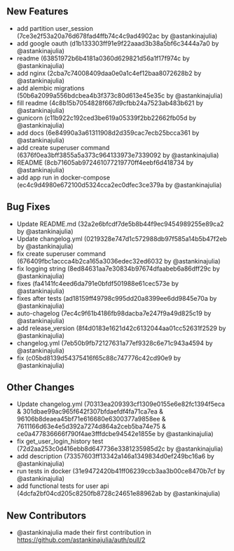 ## New Features
* add partition user_session (7ce3e2f53a20a76d678fad4ffb74c4c9ad4902ac by @astankinajulia)
* add google oauth (d1b133303ff91e9f22aaad3b38a5bf6c3444a7a0 by @astankinajulia)
* readme (63851972b6b4181a0360d629821d56a1f17f974c by @astankinajulia)
* add nginx (2cba7c74008409daa0e0a1c4ef12baa8072628b2 by @astankinajulia)
* add alembic migrations (50b6a2099a556bdcbea4b3f373c80d613e45e35c by @astankinajulia)
* fill readme (4c8b15b7054828f667d9cfbb24a7523ab483b621 by @astankinajulia)
* gunicorn (c11b922c192ced3be619a05339f2bb22662fb05d by @astankinajulia)
* add docs (6e84990a3a61311908d2d359cac7ecb25bcca361 by @astankinajulia)
* add create superuser command (6376f0ea3bff3855a5a373c964133973e7339092 by @astankinajulia)
* README (8cb71605ab972461077219770ff4eebf6d418734 by @astankinajulia)
* add app run in docker-compose (ec4c9d4980e672100d5324cca2ec0dfec3ce379a by @astankinajulia)

## Bug Fixes
* Update README.md (32a2e6bfcdf7de5b8b44f9ec9454989255e89ca2 by @astankinajulia)
* Update changelog.yml (0219328e747d1c572988db97f585a14b5b47f2eb by @astankinajulia)
* fix create superuser command (676409fbc1accca4b2ca165a3036edec32ed6032 by @astankinajulia)
* fix logging string (8ed84631aa7e30834b97674dfaabeb6a86dff29c by @astankinajulia)
* fixes (fa4141fc4eed6da791e0bfdf501988e61cec573e by @astankinajulia)
* fixes after tests (ad18159ff49798c995dd20a8399ee6dd9845e70a by @astankinajulia)
* auto-chagelog (7ec4c9f61b4186fb98dacba7e247f9a49d825c19 by @astankinajulia)
* add release_version (8f4d0183e1621d42c6132044aa01cc52631f2529 by @astankinajulia)
* changelog.yml (7eb50b9fb72127631a77ef9328c6e71c943a4594 by @astankinajulia)
* fix (c05bd8139d54375416f65c88c747776c42cd90e9 by @astankinajulia)

## Other Changes
* Update changelog.yml (70313ea209393cf1309e0155e6e82fc1394f5eca & 301dbae99ac965f642f307bfdaefdf4fa71ca7ea & 96106b8deaea45bf71e616680e6300377a9858ee & 7611166d63e4e5d392a7274d864a2ceb5ba74e75 & ce0a477836666f790f4ae3fffdcbe94542e1855e by @astankinajulia)
* fix get_user_login_history test (72d2aa253c0d416ebb8d647736e3381235985d2c by @astankinajulia)
* add description (73357603ff13342a146a1349834d0ef249bc16a6 by @astankinajulia)
* run tests in docker (31e9472420b41ff06239ccb3aa3b00ce8470b7cf by @astankinajulia)
* add functional tests for user api (4dcfa2bf04cd205c8250fb8728c24651e88962ab by @astankinajulia)


## New Contributors
* @astankinajulia made their first contribution in https://github.com/astankinajulia/auth/pull/2

